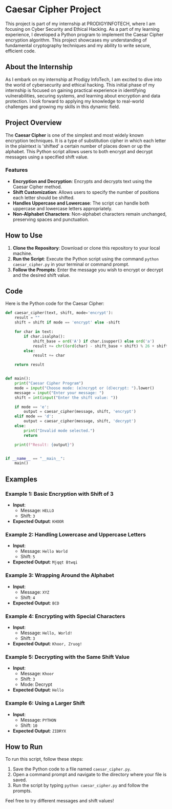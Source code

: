 # Caesar Cipher Project

This project is part of my internship at PRODIGYINFOTECH, where I am focusing on Cyber Security and Ethical Hacking. As a part of my learning experience, I developed a Python program to implement the Caesar Cipher encryption algorithm. This project showcases my understanding of fundamental cryptography techniques and my ability to write secure, efficient code.

## About the Internship

As I embark on my internship at Prodigy InfoTech, I am excited to dive into the world of cybersecurity and ethical hacking. This initial phase of my internship is focused on gaining practical experience in identifying vulnerabilities, securing systems, and learning about encryption and data protection. I look forward to applying my knowledge to real-world challenges and growing my skills in this dynamic field.



## Project Overview

The **Caesar Cipher** is one of the simplest and most widely known encryption techniques. It is a type of substitution cipher in which each letter in the plaintext is 'shifted' a certain number of places down or up the alphabet. This Python script allows users to both encrypt and decrypt messages using a specified shift value.

### Features

- **Encryption and Decryption**: Encrypts and decrypts text using the Caesar Cipher method.
- **Shift Customization**: Allows users to specify the number of positions each letter should be shifted.
- **Handles Uppercase and Lowercase**: The script can handle both uppercase and lowercase letters appropriately.
- **Non-Alphabet Characters**: Non-alphabet characters remain unchanged, preserving spaces and punctuation.

## How to Use

1. **Clone the Repository**: Download or clone this repository to your local machine.
2. **Run the Script**: Execute the Python script using the command `python caesar_cipher.py` in your terminal or command prompt.
3. **Follow the Prompts**: Enter the message you wish to encrypt or decrypt and the desired shift value.

## Code

Here is the Python code for the Caesar Cipher:

```python
def caesar_cipher(text, shift, mode='encrypt'):
    result = ""
    shift = shift if mode == 'encrypt' else -shift

    for char in text:
        if char.isalpha():
            shift_base = ord('A') if char.isupper() else ord('a')
            result += chr((ord(char) - shift_base + shift) % 26 + shift_base)
        else:
            result += char

    return result


def main():
    print("Caesar Cipher Program")
    mode = input("Choose mode: (e)ncrypt or (d)ecrypt: ").lower()
    message = input("Enter your message: ")
    shift = int(input("Enter the shift value: "))

    if mode == 'e':
        output = caesar_cipher(message, shift, 'encrypt')
    elif mode == 'd':
        output = caesar_cipher(message, shift, 'decrypt')
    else:
        print("Invalid mode selected.")
        return

    print(f"Result: {output}")


if __name__ == "__main__":
    main()
```

## Examples

### Example 1: Basic Encryption with Shift of 3

- **Input**:
  - Message: `HELLO`
  - Shift: `3`
- **Expected Output**: `KHOOR`

### Example 2: Handling Lowercase and Uppercase Letters

- **Input**:
  - Message: `Hello World`
  - Shift: `5`
- **Expected Output**: `Mjqqt Btwqi`

### Example 3: Wrapping Around the Alphabet

- **Input**:
  - Message: `XYZ`
  - Shift: `4`
- **Expected Output**: `BCD`

### Example 4: Encrypting with Special Characters

- **Input**:
  - Message: `Hello, World!`
  - Shift: `3`
- **Expected Output**: `Khoor, Zruog!`

### Example 5: Decrypting with the Same Shift Value

- **Input**:
  - Message: `Khoor`
  - Shift: `3`
  - Mode: Decrypt
- **Expected Output**: `Hello`

### Example 6: Using a Larger Shift

- **Input**:
  - Message: `PYTHON`
  - Shift: `10`
- **Expected Output**: `ZIDRYX`

## How to Run

To run this script, follow these steps:

1. Save the Python code to a file named `caesar_cipher.py`.
2. Open a command prompt and navigate to the directory where your file is saved.
3. Run the script by typing `python caesar_cipher.py` and follow the prompts.

Feel free to try different messages and shift values!
